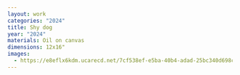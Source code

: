 ```yaml
---
layout: work
categories: "2024"
title: Shy dog
year: "2024"
materials: Oil on canvas
dimensions: 12x16"
images:
  - https://e8eflx6kdm.ucarecd.net/7cf538ef-e5ba-40b4-adad-25bc340d698c/-/resize/2400/-/quality/lightest/-/format/auto/
---
```

